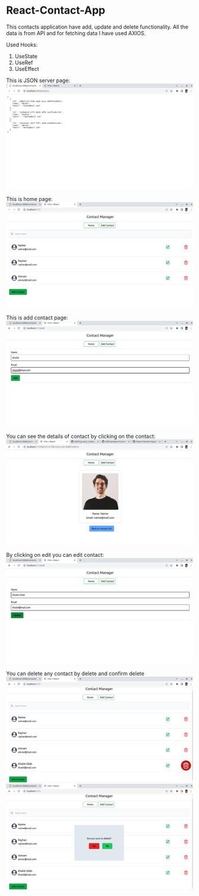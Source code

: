 # React-Contact-App

This contacts application have add, update and delete functionality.
All the data is from API and for fetching data I have used AXIOS.

Used Hooks:
1. UseState
2. UseRef
3. UseEffect

This is JSON server page:
<img src="Images/JSON_server.png"/>

This is home page:
<img src="Images/homepage.png"/>

This is add contact page:
<img src="Images/add.png"/>

You can see the details of contact by clicking on the contact:
<img src="Images/details.png"/>

By clicking on edit you can edit contact:
<img src="Images/edit.png"/>

You can delete any contact by delete and confirm delete
<img src="Images/delete1.png"/>
<img src="Images/delete2.png"/>

